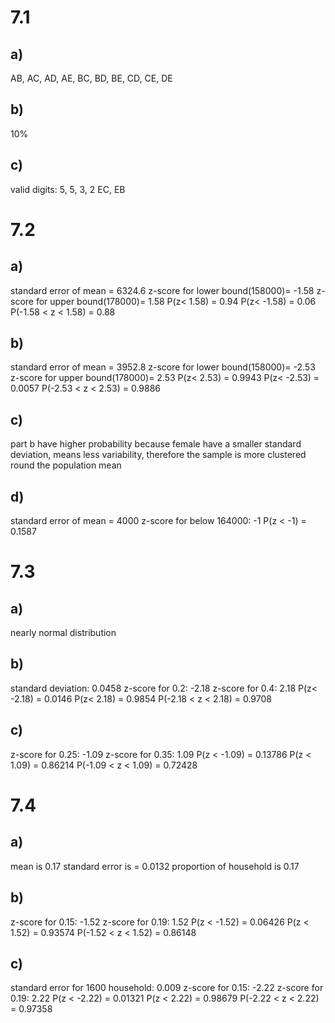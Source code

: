 # 7.1 
## a)
AB, AC, AD, AE, BC, BD, BE, CD, CE, DE 
## b)
10% 
## c) 
valid digits: 5, 5, 3, 2
EC, EB

# 7.2 
## a) 
standard error of mean = 6324.6 
z-score for lower bound(158000)= -1.58
z-score for upper bound(178000)= 1.58
P(z< 1.58) = 0.94
P(z< -1.58) = 0.06
P(-1.58 < z < 1.58) = 0.88
## b)
standard error of mean = 3952.8
z-score for lower bound(158000)= -2.53
z-score for upper bound(178000)= 2.53
P(z< 2.53) = 0.9943
P(z< -2.53) = 0.0057
P(-2.53 < z < 2.53) = 0.9886
## c)
part b have higher probability
because female have a smaller standard deviation, means less variability, therefore the sample is more clustered round the population mean
## d) 
standard error of mean = 4000
z-score for below 164000: -1
P(z < -1) = 0.1587
 
# 7.3 
## a)
nearly normal distribution
## b)
standard deviation: 0.0458
z-score for 0.2: -2.18
z-score for 0.4: 2.18
P(z< -2.18) = 0.0146
P(z< 2.18) = 0.9854
P(-2.18 < z < 2.18) = 0.9708
## c) 
z-score for 0.25: -1.09
z-score for 0.35: 1.09
P(z < -1.09) = 0.13786
P(z < 1.09) = 0.86214
P(-1.09 < z < 1.09) = 0.72428

# 7.4 
## a) 
mean is 0.17
standard error is = 0.0132
proportion of household is 0.17
## b) 
z-score for 0.15: -1.52 
z-score for 0.19: 1.52
P(z < -1.52) = 0.06426 
P(z < 1.52) = 0.93574 
P(-1.52 < z < 1.52) = 0.86148
## c)
standard error for 1600 household: 0.009
z-score for 0.15: -2.22
z-score for 0.19: 2.22
P(z < -2.22) = 0.01321 
P(z < 2.22) = 0.98679 
P(-2.22 < z < 2.22) = 0.97358





